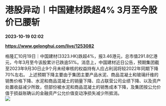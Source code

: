 # 港股异动︱中国建材跌超4% 3月至今股价已腰斩

**2023-10-19 02:02**

**https://www.gelonghui.com/live/1253082**

格隆汇10月19日｜中国建材(3323.HK)跌超4%，报3.46港元，总市值291.8亿港元，今年3月至今该股累计已跌逾51%。消息上，中国建材近日公告，预期集团截至2023年9月30日止9个月未经审核的权益持有人应占利润将较2022年同期下降70%左右。 上述预期下降主要由于集团主要产品水泥、商品混凝土和玻璃纤维的销售价格下降、水泥和商品混凝土的销量下降、应占联营公司业绩下降、以及资产处置收益减少所致，但部份被水泥和商品混凝土的销售成本下降，及集团按公允价值于损益账确认的金融资产公允价值变动净损失减少所抵消。  
![](https://img3.gelonghui.com/92ddd-d63cc809-4915-4924-b1c5-ff5a8f17c696.png)